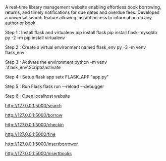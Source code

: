 A real-time library management website enabling effortless book borrowing, returns, and timely notifications for due dates and overdue fees. Developed a universal search feature allowing instant access to information on any author or book.

Step 1 : Install flask and virtualenv
pip install flask
pip install flask-mysqldb
py -2 -m pip install virtualenv

Step 2 : Create a virtual environment named flask_env
py -3 -m venv flask_env

Step 3 : Activate the environment
python -m venv .\flask_env\Scripts\activate

Step 4 : Setup flask app
setx FLASK_APP "app.py"

Step 5 : Run Flask
flask run --reload --debugger

Step 6 : Open localhost website

http://127.0.0.1:5000/search

http://127.0.0.1:5000/borrow

http://127.0.0.1:5000/checkin

http://127.0.0.1:5000/fine

http://127.0.0.1:5000/insertborrower

http://127.0.0.1:5000/insertbooks
 





